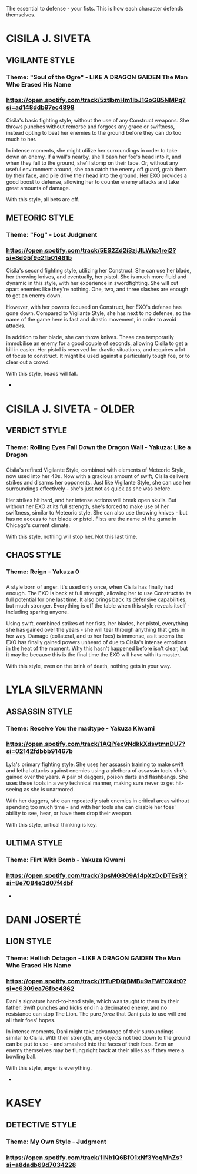 The essential to defense - your fists. This is how each character defends themselves.

# CISILA J. SIVETA

## VIGILANTE STYLE
### Theme: "Soul of the Ogre" - LIKE A DRAGON GAIDEN The Man Who Erased His Name
### https://open.spotify.com/track/5ztlbmHm1lbJ1GoGB5NMPq?si=ad148ddb97ec4898

Cisila's basic fighting style, without the use of any Construct weapons. She throws punches without remorse and forgoes any grace or swiftness, instead opting to beat her enemies to the ground before they can do too much to her.

In intense moments, she might utilize her surroundings in order to take down an enemy. If a wall's nearby, she'll bash her foe's head into it, and when they fall to the ground, she'll stomp on their face. Or, without any useful environment around, she can catch the enemy off guard, grab them by their face, and pile drive their head into the ground. Her EXO provides a good boost to defense, allowing her to counter enemy attacks and take great amounts of damage. 

With this style, all bets are off.

## METEORIC STYLE
### Theme: "Fog" - Lost Judgment
### https://open.spotify.com/track/5ES2Zd2i3zjJlLWkp1rei2?si=8d05f9e21b01461b

Cisila's second fighting style, utilizing her Construct. She can use her blade, her throwing knives, and eventually, her pistol. She is much more fluid and dynamic in this style, with her experience in swordfighting. She will cut apart enemies like they're nothing. One, two, and three slashes are enough to get an enemy down.

However, with her powers focused on Construct, her EXO's defense has gone down. Compared to Vigilante Style, she has next to no defense, so the name of the game here is fast and drastic movement, in order to avoid attacks. 

In addition to her blade, she can throw knives. These can temporarily immobilise an enemy for a good couple of seconds, allowing Cisila to get a kill in easier. Her pistol is reserved for drastic situations, and requires a lot of focus to construct. It might be used against a particularly tough foe, or to clear out a crowd. 

With this style, heads will fall. 

-

# CISILA J. SIVETA - OLDER

## VERDICT STYLE
### Theme: Rolling Eyes Fall Down the Dragon Wall - Yakuza: Like a Dragon
###

Cisila's refined Vigilante Style, combined with elements of Meteoric Style, now used into her 40s. Now with a gracious amount of swift, Cisila delivers strikes and disarms her opponents. Just like Vigilante Style, she can use her surroundings effectively - she's just not as quick as she was before.

Her strikes hit hard, and her intense actions will break open skulls. But without her EXO at its full strength, she's forced to make use of her swiftness, similar to Meteoric style. She can also use throwing knives - but has no access to her blade or pistol. Fists are the name of the game in Chicago's current climate.

With this style, nothing will stop her. Not this last time. 

## CHAOS STYLE
### Theme: Reign - Yakuza 0
###

A style born of anger. It's used only once, when Cisila has finally had enough. The EXO is back at full strength, allowing her to use Construct to its full potential for one last time. It also brings back its defensive capabilities, but much stronger. Everything is off the table when this style reveals itself - including sparing anyone.

Using swift, combined strikes of her fists, her blades, her pistol, everything she has gained over the years - she will tear through anything that gets in her way. Damage (collateral, and to her foes) is immense, as it seems the EXO has finally gained powers unheard of due to Cisila's intense emotions in the heat of the moment. Why this hasn't happened before isn't clear, but it may be because this is the final time the EXO will have with its master. 

With this style, even on the brink of death, nothing gets in your way.


# LYLA SILVERMANN

## ASSASSIN STYLE
### Theme: Receive You the madtype - Yakuza Kiwami
### https://open.spotify.com/track/1AQiYec9NdkkXdsvtmnDU7?si=02142fdbbb91467b

Lyla's primary fighting style. She uses her assassin training to make swift and lethal attacks against enemies using a plethora of assassin tools she's gained over the years. A pair of daggers, poison darts and flashbangs. She uses these tools in a very technical manner, making sure never to get hit- seeing as she is unarmored. 

With her daggers, she can repeatedly stab enemies in critical areas without spending too much time - and with her tools she can disable her foes' ability to see, hear, or have them drop their weapon.

With this style, critical thinking is key. 

## ULTIMA STYLE
### Theme: Flirt With Bomb - Yakuza Kiwami
### https://open.spotify.com/track/3psMG809A14pXzDcDTEs9j?si=8e7084e3d07f4dbf

-

# DANI JOSERTÉ

## LION STYLE
### Theme: Hellish Octagon - LIKE A DRAGON GAIDEN The Man Who Erased His Name
### https://open.spotify.com/track/1fTuPDQjBMBu9aFWF0X4t0?si=c6309ca76fbc4862

Dani's signature hand-to-hand style, which was taught to them by their father. Swift punches and kicks end in a decimated enemy, and no resistance can stop The Lion. The pure *force* that Dani puts to use will end all their foes' hopes.

In intense moments, Dani might take advantage of their surroundings - similar to Cisila. With their strength, any objects not tied down to the ground can be put to use - and smashed into the faces of their foes. Even an enemy themselves may be flung right back at their allies as if they were a bowling ball.

With this style, anger is everything.

-

# KASEY 

## DETECTIVE STYLE
### Theme: My Own Style - Judgment
### https://open.spotify.com/track/1lNb1Q6BfO1xNf3YoqMhZs?si=a8dadb69d7034228
